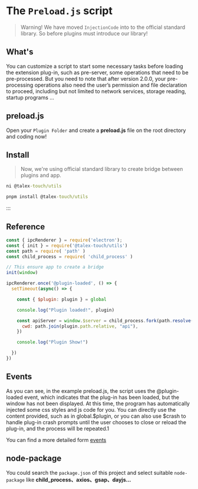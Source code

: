 # The `Preload.js` script

> Warning! We have moved `InjectionCode` into to the official standard library. So before plugins must introduce our library!

## What's

You can customize a script to start some necessary tasks before loading the extension plug-in, such as pre-server, some operations that need to be pre-processed. But you need to note that after version 2.0.0, your pre-processing operations also need the user’s permission and file declaration to proceed, including but not limited to network services, storage reading, startup programs …

## preload.js

Open your `Plugin Folder` and create a **preload.js** file on the root directory and coding now!

## Install

> Now, we're using official standard library to create bridge between plugins and app.

``` cmd [Ni (Recommended)]
ni @talex-touch/utils
```

``` cmd [pnpm (Official)]
pnpm install @talex-touch/utils
```

:::

## Reference

``` JavaScript
const { ipcRenderer } = require('electron');
const { init } = require('@talex-touch/utils')
const path = require( 'path' )
const child_process = require( 'child_process' )

// This ensure app to create a bridge
init(window)

ipcRenderer.once('@plugin-loaded', () => {
  setTimeout(async() => {

    const { $plugin: plugin } = global

    console.log("Plugin loaded!", plugin)

    const apiServer = window.$server = child_process.fork(path.resolve(plugin.path.relative, "api", "app.js"), {
      cwd: path.join(plugin.path.relative, "api"),
    })

    console.log("Plugin Show!")

  })
})
```

## Events

As you can see, in the example preload.js, the script uses the @plugin-loaded event, which indicates that the plug-in has been loaded, but the window has not been displayed. At this time, the program has automatically injected some css styles and js code for you. You can directly use the content provided, such as in global.$plugin, or you can also use $crash to handle plug-in crash prompts until the user chooses to close or reload the plug-in, and the process will be repeated.1

You can find a more detailed form <a href="/docs/plugins/api/event" rel="noreferrer">events</a>

<!-- [here](./docs/plugins/api/event) -->

## node-package

You could search the `package.json` of this project and select suitable `node-package` like **child_process、axios、gsap、dayjs...**
